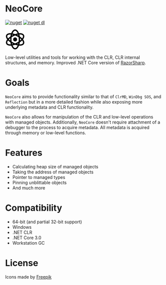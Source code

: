 # NeoCore
[![nuget](https://img.shields.io/nuget/v/NeoCore.svg?logo=NuGet)](https://www.nuget.org/packages/NeoCore/)
[![nuget dl](https://img.shields.io/nuget/dt/NeoCore.svg?logo=NuGet)](https://www.nuget.org/packages/NeoCore/)

![Icon](https://github.com/Decimation/NeoCore/raw/master/icon64.png)

Low-level utilities and tools for working with the CLR, CLR internal structures, and memory. Improved .NET Core version 
of [RazorSharp](https://github.com/Decimation/RazorSharp).

# Goals

`NeoCore` aims to provide functionality similar to that of `ClrMD`, `WinDbg SOS`, and `Reflection` but in a more detailed fashion while also exposing more underlying metadata and CLR functionality.

`NeoCore` also allows for manipulation of the CLR and low-level operations with managed objects. Additionally, `NeoCore` doesn't require attachment of a debugger to the process to acquire metadata. All metadata is acquired through memory or low-level functions.

# Features

* Calculating heap size of managed objects
* Taking the address of managed objects
* Pointer to managed types
* Pinning unblittable objects
* And much more

# Compatibility
* 64-bit (and partial 32-bit support)
* Windows
* .NET CLR
* .NET Core 3.0
* Workstation GC

# License

Icons made by <a href="https://www.freepik.com/" title="Freepik">Freepik</a>
